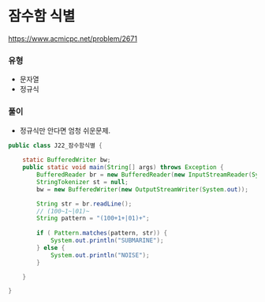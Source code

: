 # 잠수함 식별
https://www.acmicpc.net/problem/2671

### 유형
- 문자열
- 정규식

### 풀이
- 정규식만 안다면 엄청 쉬운문제.
```java
public class J22_잠수함식별 {
    
	static BufferedWriter bw;
	public static void main(String[] args) throws Exception {
		BufferedReader br = new BufferedReader(new InputStreamReader(System.in));
		StringTokenizer st = null;
		bw = new BufferedWriter(new OutputStreamWriter(System.out));

		String str = br.readLine();
		// (100~1~|01)~
		String pattern = "(100+1+|01)+";
	
		if ( Pattern.matches(pattern, str)) {
			System.out.println("SUBMARINE");
		} else {
			System.out.println("NOISE");
		}

	}

}

```